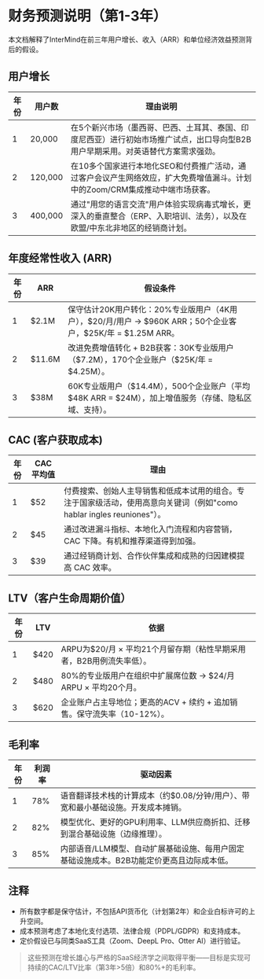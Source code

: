 # 财务预测说明（第1-3年）

本文档解释了InterMind在前三年用户增长、收入（ARR）和单位经济效益预测背后的假设。

## 用户增长

| 年份 | 用户数  | 理由说明                                                                                                                                                                       |
| ---- | ------- | ----------------------------------------------------------------------------------------------------------------------------------------------------------------------------------- |
| 1    | 20,000  | 在5个新兴市场（墨西哥、巴西、土耳其、泰国、印度尼西亚）进行初始市场推广试点，出口导向型B2B用户早期采用。对英语替代方案需求强劲。     |
| 2    | 120,000 | 在10多个国家进行本地化SEO和付费推广活动，通过客户会议产生网络效应，扩大免费增值漏斗。计划中的Zoom/CRM集成推动中端市场获客。 |
| 3    | 400,000 | 通过"用您的语言交流"用户体验实现病毒式增长，更深入的垂直整合（ERP、入职培训、法务），以及在欧盟/中东北非地区的经销商计划。                                              |

## 年度经常性收入 (ARR)

| 年份 | ARR     | 假设条件                                                                                                                         |
| ---- | ------- | ----------------------------------------------------------------------------------------------------------------------------------- |
| 1    | \$2.1M  | 保守估计20K用户转化：20%专业版用户（4K用户），\$20/月/用户 → \$960K ARR；50个企业客户，\$25K/年 = \$1.25M ARR。 |
| 2    | \$11.6M | 改进免费增值转化 + B2B获客：30K专业版用户（\$7.2M），170个企业账户（\$25K/年 = \$4.25M）。                 |
| 3    | \$38M   | 60K专业版用户（\$14.4M），500个企业账户（平均\$48K ARR = \$24M），加上增值服务（存储、隐私区域、支持）。             |

## CAC (客户获取成本)

| 年份 | CAC 平均值 | 理由                                                                                                                                                    |
| ---- | ------- | ------------------------------------------------------------------------------------------------------------------------------------------------------------ |
| 1    | \$52    | 付费搜索、创始人主导销售和低成本试用的组合。专注于国家级活动，使用高意向关键词（例如"como hablar ingles reuniones"）。 |
| 2    | \$45    | 通过改进漏斗指标、本地化入门流程和内容营销，CAC 下降。有机和推荐渠道得到加强。                               |
| 3    | \$39    | 通过经销商计划、合作伙伴集成和成熟的归因建模提高 CAC 效率。                                                                |

## LTV（客户生命周期价值）

| 年份 | LTV   | 依据                                                                                       |
| ---- | ----- | ------------------------------------------------------------------------------------------- |
| 1    | \$420 | ARPU为\$20/月 × 平均21个月留存期（粘性早期采用者，B2B用例流失率低）。 |
| 2    | \$480 | 80%的专业版用户在组织中扩展席位数 → \$24/月ARPU × 平均20个月。                     |
| 3    | \$620 | 企业账户占主导地位；更高的ACV + 续约 + 追加销售。保守流失率（10-12%）。   |

## 毛利率

| 年份 | 利润率 | 驱动因素                                                                                                                 |
| ---- | ------ | ----------------------------------------------------------------------------------------------------------------------- |
| 1    | 78%    | 语音翻译技术栈的计算成本（约$0.08/分钟/用户）、带宽和最小基础设施。开发成本摊销。              |
| 2    | 82%    | 模型优化、更好的GPU利用率、LLM供应商折扣、迁移到混合基础设施（边缘推理）。           |
| 3    | 85%    | 内部语音/LLM模型、自动扩展基础设施、每用户固定基础设施成本。B2B功能定价更高且边际成本低。 |

## 注释

- 所有数字都是保守估计，不包括API货币化（计划第2年）和企业白标许可的上升空间。
- 成本预测考虑了本地化支付选项、法律合规（PDPL/GDPR）和支持成本。
- 定价假设已与同类SaaS工具（Zoom、DeepL Pro、Otter AI）进行验证。

> 这些预测在增长雄心与严格的SaaS经济学之间取得平衡——目标是实现可持续的CAC/LTV比率（第3年>5倍）和80%+的毛利率。